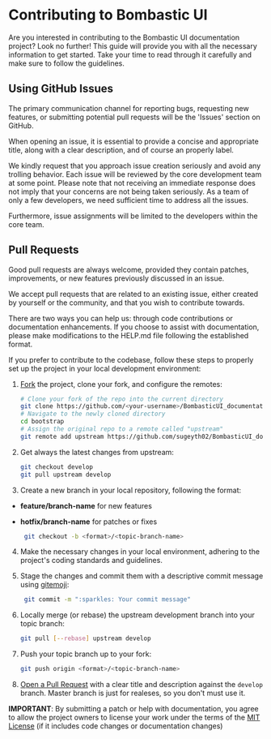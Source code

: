 # Contributing to Bombastic UI

Are you interested in contributing to the Bombastic UI documentation project? Look no further! This guide will provide you with all the necessary information to get started. Take your time to read through it carefully and make sure to follow the guidelines.

## Using GitHub Issues

The primary communication channel for reporting bugs, requesting new features, or submitting potential pull requests will be the 'Issues' section on GitHub.

When opening an issue, it is essential to provide a concise and appropriate title, along with a clear description, and of course an properly label.

We kindly request that you approach issue creation seriously and avoid any trolling behavior. Each issue will be reviewed by the core development team at some point. Please note that not receiving an immediate response does not imply that your concerns are not being taken seriously. As a team of only a few developers, we need sufficient time to address all the issues.

Furthermore, issue assignments will be limited to the developers within the core team.

## Pull Requests

Good pull requests are always welcome, provided they contain patches, improvements, or new features previously discussed in an issue.

We accept pull requests that are related to an existing issue, either created by yourself or the community, and that you wish to contribute towards.

There are two ways you can help us: through code contributions or documentation enhancements. If you choose to assist with documentation, please make modifications to the HELP.md file following the established format.

If you prefer to contribute to the codebase, follow these steps to properly set up the project in your local development environment:

1. [Fork](https://help.github.com/articles/fork-a-repo/) the project, clone your fork,
   and configure the remotes:

   ```bash
   # Clone your fork of the repo into the current directory
   git clone https://github.com/<your-username>/BombasticUI_documentation.git
   # Navigate to the newly cloned directory
   cd bootstrap
   # Assign the original repo to a remote called "upstream"
   git remote add upstream https://github.com/sugeyth02/BombasticUI_documentation.git
   ```

2. Get always the latest changes from upstream:

   ```bash
   git checkout develop
   git pull upstream develop
   ```

3. Create a new branch in your local repository, following the format:

- **feature/branch-name** for new features
- **hotfix/branch-name** for patches or fixes

  ```bash
   git checkout -b <format>/<topic-branch-name>
  ```

4. Make the necessary changes in your local environment, adhering to the project's coding standards and guidelines.

5. Stage the changes and commit them with a descriptive commit message using [gitemoji](https://gitmoji.dev/):

   ```bash
    git commit -m ":sparkles: Your commit message"
   ```

6. Locally merge (or rebase) the upstream development branch into your topic branch:

   ```bash
   git pull [--rebase] upstream develop
   ```

7. Push your topic branch up to your fork:

   ```bash
   git push origin <format>/<topic-branch-name>
   ```

8. [Open a Pull Request](https://help.github.com/articles/about-pull-requests/)
   with a clear title and description against the `develop` branch. Master branch is just for realeses, so you don't must use it.

**IMPORTANT**: By submitting a patch or help with documentation, you agree to allow the project owners to license your work under the terms of the [MIT License](../LICENSE) (if it includes code changes or documentation changes)
